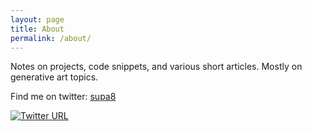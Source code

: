 ```yaml
---
layout: page
title: About
permalink: /about/
---
```


Notes on projects, code snippets, and various short articles. Mostly on generative art topics.

Find me on twitter: <a href="https://twitter.com/_supa8" target="_blank" rel="noopener noreferrer">supa8</a>

[![Twitter URL](https://img.shields.io/twitter/url?label=supa8&style=for-the-badge&url=https%3A%2F%2Ftwitter.com%2F_supa8)](https://twitter.com/_supa8)
